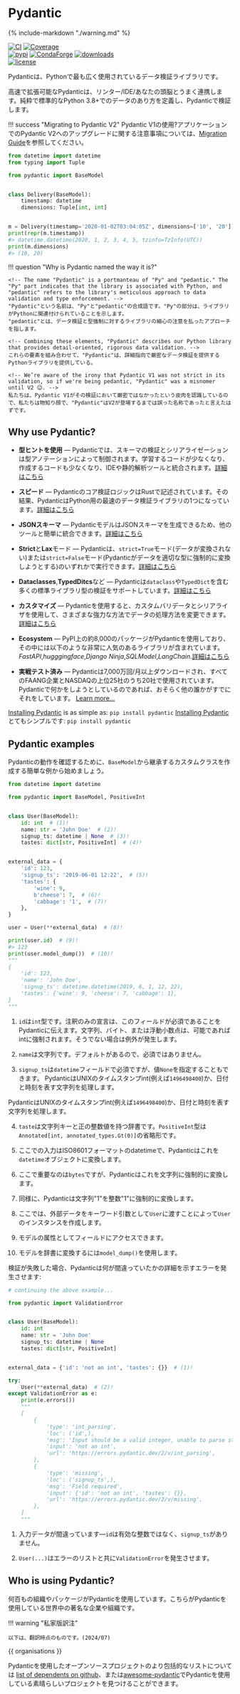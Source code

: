 # Pydantic

{% include-markdown "./warning.md" %}

[![CI](https://img.shields.io/github/actions/workflow/status/pydantic/pydantic/ci.yml?branch=main&logo=github&label=CI)](https://github.com/pydantic/pydantic/actions?query=event%3Apush+branch%3Amain+workflow%3ACI)
[![Coverage](https://coverage-badge.samuelcolvin.workers.dev/pydantic/pydantic.svg)](https://github.com/pydantic/pydantic/actions?query=event%3Apush+branch%3Amain+workflow%3ACI)<br>
[![pypi](https://img.shields.io/pypi/v/pydantic.svg)](https://pypi.python.org/pypi/pydantic)
[![CondaForge](https://img.shields.io/conda/v/conda-forge/pydantic.svg)](https://anaconda.org/conda-forge/pydantic)
[![downloads](https://static.pepy.tech/badge/pydantic/month)](https://pepy.tech/project/pydantic)<br>
[![license](https://img.shields.io/github/license/pydantic/pydantic.svg)](https://github.com/pydantic/pydantic/blob/main/LICENSE)

<!-- {{ version }}. -->

<!-- Pydantic is the most widely used data validation library for Python. -->
Pydanticは、Pythonで最も広く使用されているデータ検証ライブラリです。

<!-- Fast and extensible, Pydantic plays nicely with your linters/IDE/brain. Define how data should be in pure, canonical Python 3.8+; validate it with Pydantic. -->
高速で拡張可能なPydanticは、リンター/IDE/あなたの頭脳とうまく連携します。純粋で標準的なPython 3.8+でのデータのあり方を定義し、Pydanticで検証します。

!!! success "Migrating to Pydantic V2"
    <!-- Using Pydantic V1? See the [Migration Guide](migration.md) for notes on upgrading to Pydantic V2 in your applications! -->
    Pydantic V1の使用?アプリケーションでのPydantic V2へのアップグレードに関する注意事項については、[Migration Guide](migration.md)を参照してください。

```py title="Pydantic Example" requires="3.10"
from datetime import datetime
from typing import Tuple

from pydantic import BaseModel


class Delivery(BaseModel):
    timestamp: datetime
    dimensions: Tuple[int, int]


m = Delivery(timestamp='2020-01-02T03:04:05Z', dimensions=['10', '20'])
print(repr(m.timestamp))
#> datetime.datetime(2020, 1, 2, 3, 4, 5, tzinfo=TzInfo(UTC))
print(m.dimensions)
#> (10, 20)
```

!!! question "Why is Pydantic named the way it is?"

    <!-- The name "Pydantic" is a portmanteau of "Py" and "pedantic." The "Py" part indicates that the library is associated with Python, and
    "pedantic" refers to the library's meticulous approach to data validation and type enforcement. -->
    "Pydantic"という名前は、"Py"と"pedantic"の合成語です。"Py"の部分は、ライブラリがPythonに関連付けられていることを示します。
    "pedantic"とは、データ検証と型強制に対するライブラリの細心の注意を払ったアプローチを指します。

    <!-- Combining these elements, "Pydantic" describes our Python library that provides detail-oriented, rigorous data validation. -->
    これらの要素を組み合わせて、"Pydantic"は、詳細指向で厳密なデータ検証を提供するPythonライブラリを提供している。

    <!-- We’re aware of the irony that Pydantic V1 was not strict in its validation, so if we're being pedantic, "Pydantic" was a misnomer until V2 😉. -->
    私たちは、Pydantic V1がその検証において厳密ではなかったという皮肉を認識しているので、私たちは物知り顔で、"Pydantic"はV2が登場するまでは誤った名称であったと言えたはずです。

## Why use Pydantic?

<!-- - **Powered by type hints** &mdash; with Pydantic, schema validation and serialization are controlled by type annotations; less to learn, less code to write, and integration with your IDE and static analysis tools. [Learn more…](why.md#type-hints) -->
- **型ヒントを使用** &mdash; Pydanticでは、スキーマの検証とシリアライゼーションは型アノテーションによって制御されます。学習するコードが少なくなり、作成するコードも少なくなり、IDEや静的解析ツールと統合されます。[詳細はこちら](why.md#type-hints)
<!-- - **Speed** &mdash; Pydantic's core validation logic is written in Rust. As a result, Pydantic is among the fastest data validation libraries for Python. [Learn more…](why.md#performance) -->
- **スピード** &mdash; Pydanticのコア検証ロジックはRustで記述されています。その結果、PydanticはPython用の最速のデータ検証ライブラリの1つになっています。[詳細はこちら](why.md#performance)
<!-- - **JSON Schema** &mdash; Pydantic models can emit JSON Schema, allowing for easy integration with other tools. [Learn more…](why.md#json-schema) -->
- **JSONスキーマ** &mdash; PydanticモデルはJSONスキーマを生成できるため、他のツールと簡単に統合できます。[詳細はこちら](why.md#json-schema)
<!-- - **Strict** and **Lax** mode &mdash; Pydantic can run in either `strict=True` mode (where data is not converted) or `strict=False` mode where Pydantic tries to coerce data to the correct type where appropriate. [Learn more…](why.md#strict-lax) -->
- **Strict**と**Lax**モード &mdash; Pydanticは、`strict=True`モード(データが変換されない)または`strict=False`モード(Pydanticがデータを適切な型に強制的に変換しようとする)のいずれかで実行できます。[詳細はこちら](why.md#strict-lax)
<!-- - **Dataclasses**, **TypedDicts** and more &mdash; Pydantic supports validation of many standard library types including `dataclass` and `TypedDict`. [Learn more…](why.md#typeddict) -->
- **Dataclasses**,**TypedDitcs**など &mdash; Pydanticは`dataclass`や`TypedDict`を含む多くの標準ライブラリ型の検証をサポートしています。[詳細はこちら](why.md#typedict)
<!-- - **Customisation** &mdash; Pydantic allows custom validators and serializers to alter how data is processed in many powerful ways. [Learn more…](why.md#customisation) -->
- **カスタマイズ** &mdash; Pydanticを使用すると、カスタムバリデータとシリアライザを使用して、さまざまな強力な方法でデータの処理方法を変更できます。[詳細はこちら](why.md#customisation)
<!-- - **Ecosystem** &mdash; around 8,000 packages on PyPI use Pydantic, including massively popular libraries like
  _FastAPI_, _huggingface_, _Django Ninja_, _SQLModel_, & _LangChain_. [Learn more…](why.md#ecosystem) -->
- **Ecosystem** &mdash; PyPI上の約8,000のパッケージがPydanticを使用しており、その中には以下のような非常に人気のあるライブラリが含まれています。
_FastAPI_,_hugggingface_,_Django Ninja_,_SQLModel_,_LangChain_.[詳細はこちら](why.md#ecosystem)
<!-- - **Battle tested** &mdash; Pydantic is downloaded over 70M times/month and is used by all FAANG companies and 20 of the 25 largest companies on NASDAQ. If you're trying to do something with Pydantic, someone else has probably already done it. [Learn more…](why.md#using-pydantic) -->
- **実戦テスト済み** &mdash; Pydanticは7,000万回/月以上ダウンロードされ、すべてのFAANG企業とNASDAQの上位25社のうち20社で使用されています。Pydanticで何かをしようとしているのであれば、おそらく他の誰かがすでにそれをしています。
[Learn more…](why.md#using-pydantic)

[Installing Pydantic](install.md) is as simple as: `pip install pydantic`
[Installing Pydantic](install.md)とてもシンプルです: `pip install pydantic`


## Pydantic examples

<!-- To see Pydantic at work, let's start with a simple example, creating a custom class that inherits from `BaseModel`: -->
Pydanticの動作を確認するために、`BaseModel`から継承するカスタムクラスを作成する簡単な例から始めましょう。

```py upgrade="skip" title="Validation Successful" requires="3.10"
from datetime import datetime

from pydantic import BaseModel, PositiveInt


class User(BaseModel):
    id: int  # (1)!
    name: str = 'John Doe'  # (2)!
    signup_ts: datetime | None  # (3)!
    tastes: dict[str, PositiveInt]  # (4)!


external_data = {
    'id': 123,
    'signup_ts': '2019-06-01 12:22',  # (5)!
    'tastes': {
        'wine': 9,
        b'cheese': 7,  # (6)!
        'cabbage': '1',  # (7)!
    },
}

user = User(**external_data)  # (8)!

print(user.id)  # (9)!
#> 123
print(user.model_dump())  # (10)!
"""
{
    'id': 123,
    'name': 'John Doe',
    'signup_ts': datetime.datetime(2019, 6, 1, 12, 22),
    'tastes': {'wine': 9, 'cheese': 7, 'cabbage': 1},
}
"""
```

<!-- 1. `id` is of type `int`; the annotation-only declaration tells Pydantic that this field is required. Strings, bytes, or floats will be coerced to ints if possible; otherwise an exception will be raised. -->
1. `id`は`int`型です。注釈のみの宣言は、このフィールドが必須であることをPydanticに伝えます。文字列、バイト、または浮動小数点は、可能であればintに強制されます。そうでない場合は例外が発生します。
<!-- 2. `name` is a string; because it has a default, it is not required. -->
2. `name`は文字列です。デフォルトがあるので、必須ではありません。
<!-- 3. `signup_ts` is a `datetime` field that is required, but the value `None` may be provided; -->
3. `signup_ts`は`datetime`フィールドで必須ですが、値`None`を指定することもできます。
PydanticはUNIXのタイムスタンプint(例えば`1496498400`)か、日付と時刻を表す文字列を処理します。
  <!-- Pydantic will process either a unix timestamp int (e.g. `1496498400`) or a string representing the date and time. -->
  PydanticはUNIXのタイムスタンプint(例えば`1496498400`)か、日付と時刻を表す文字列を処理します。
<!-- 4. `tastes` is a dictionary with string keys and positive integer values. The `PositiveInt` type is shorthand for `Annotated[int, annotated_types.Gt(0)]`. -->
4. `taste`は文字列キーと正の整数値を持つ辞書です。`PositiveInt`型は`Annotated[int, annotated_types.Gt(0)]`の省略形です。
<!-- 5. The input here is an ISO8601 formatted datetime, Pydantic will convert it to a `datetime` object. -->
5. ここでの入力はISO8601フォーマットのdatetimeで、Pydanticはこれを`datetime`オブジェクトに変換します。
<!-- 6. The key here is `bytes`, but Pydantic will take care of coercing it to a string. -->
6. ここで重要なのは`bytes`ですが、Pydanticはこれを文字列に強制的に変換します。
<!-- 7. Similarly, Pydantic will coerce the string `'1'` to an integer `1`. -->
7. 同様に、Pydanticは文字列"1"を整数"1"に強制的に変換します。
<!-- 8. Here we create instance of `User` by passing our external data to `User` as keyword arguments -->
8. ここでは、外部データをキーワード引数として`User`に渡すことによって`User`のインスタンスを作成します。
<!-- 9. We can access fields as attributes of the model -->
9. モデルの属性としてフィールドにアクセスできます。
<!-- 10. We can convert the model to a dictionary with `model_dump()` -->
10. モデルを辞書に変換するには`model_dump()`を使用します。

<!-- If validation fails, Pydantic will raise an error with a breakdown of what was wrong: -->
検証が失敗した場合、Pydanticは何が間違っていたかの詳細を示すエラーを発生させます:

```py upgrade="skip" title="Validation Error" test="skip" lint="skip"
# continuing the above example...

from pydantic import ValidationError


class User(BaseModel):
    id: int
    name: str = 'John Doe'
    signup_ts: datetime | None
    tastes: dict[str, PositiveInt]


external_data = {'id': 'not an int', 'tastes': {}}  # (1)!

try:
    User(**external_data)  # (2)!
except ValidationError as e:
    print(e.errors())
    """
    [
        {
            'type': 'int_parsing',
            'loc': ('id',),
            'msg': 'Input should be a valid integer, unable to parse string as an integer',
            'input': 'not an int',
            'url': 'https://errors.pydantic.dev/2/v/int_parsing',
        },
        {
            'type': 'missing',
            'loc': ('signup_ts',),
            'msg': 'Field required',
            'input': {'id': 'not an int', 'tastes': {}},
            'url': 'https://errors.pydantic.dev/2/v/missing',
        },
    ]
    """
```

<!-- 1. The input data is wrong here &mdash; `id` is not a valid integer, and `signup_ts` is missing -->
1. 入力データが間違っています&mdash;`id`は有効な整数ではなく、`signup_ts`がありません。
<!-- 2. `User(...)` will raise a `ValidationError` with a list of errors -->
2. `User(...)`はエラーのリストと共に`ValidationError`を発生させます。

## Who is using Pydantic?

<!-- Hundreds of organisations and packages are using Pydantic. Some of the prominent companies and organizations around the world who are using Pydantic include: -->
何百もの組織やパッケージがPydanticを使用しています。こちらがPydanticを使用している世界中の著名な企業や組織です。

!!! warning "私家版訳注"

    以下は、翻訳時点のものです。(2024/07)

{{ organisations }}

<!-- For a more comprehensive list of open-source projects using Pydantic see the [list of dependents on github](https://github.com/pydantic/pydantic/network/dependents), or you can find some awesome projects using Pydantic in [awesome-pydantic](https://github.com/Kludex/awesome-pydantic).
-->
Pydanticを使用したオープンソースプロジェクトのより包括的なリストについては
[list of dependents on github](https://github.com/pydantic/pydantic/network/dependents)、または[awesome-pydantic](https://github.com/Kludex/awesome-pydantic)でPydanticを使用している素晴らしいプロジェクトを見つけることができます。
